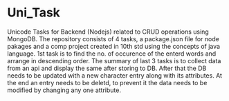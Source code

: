 # Uni_Task
Unicode Tasks for Backend (Nodejs) related to CRUD operations using MongoDB.
The repository consists of 4 tasks, a package.json file for node pakages and a comp project created in 10th std using the concepts of java language.
1st task is to find the no. of occurence of the enterd words and arrange in descending order.
The summary of last 3 tasks is to collect data from an api and display the same after storing to DB. After that the DB needs to be updated with a new character entry along with its attributes. At the end an entry needs to be deletd, to prevent it the data needs to be modified by changing any one attribute.
